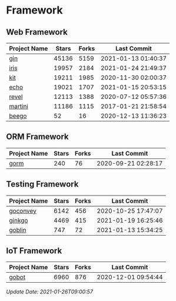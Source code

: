 # Framework

## Web Framework
| Project Name | Stars | Forks | Last Commit |
| ------------ | ----- | ----- | ----------- |
| [gin](https://github.com/gin-gonic/gin) | 45136 | 5159 | 2021-01-13 01:40:37 |
| [iris](https://github.com/kataras/iris) | 19957 | 2184 | 2021-01-24 21:49:37 |
| [kit](https://github.com/go-kit/kit) | 19211 | 1985 | 2020-11-30 02:00:37 |
| [echo](https://github.com/labstack/echo) | 19021 | 1707 | 2021-01-15 20:53:15 |
| [revel](https://github.com/revel/revel) | 12113 | 1388 | 2020-07-12 05:57:36 |
| [martini](https://github.com/go-martini/martini) | 11186 | 1115 | 2017-01-21 21:58:54 |
| [beego](https://github.com/astaxie/beego) | 52 | 16 | 2020-12-13 11:36:23 |

## ORM Framework
| Project Name | Stars | Forks | Last Commit |
| ------------ | ----- | ----- | ----------- |
| [gorm](https://github.com/jinzhu/gorm) | 240 | 76 | 2020-09-21 02:28:17 |

## Testing Framework
| Project Name | Stars | Forks | Last Commit |
| ------------ | ----- | ----- | ----------- |
| [goconvey](https://github.com/smartystreets/goconvey) | 6142 | 456 | 2020-10-25 17:47:07 |
| [ginkgo](https://github.com/onsi/ginkgo) | 4469 | 415 | 2021-01-19 16:25:46 |
| [goblin](https://github.com/franela/goblin) | 747 | 72 | 2021-01-13 15:34:25 |

## IoT Framework
| Project Name | Stars | Forks | Last Commit |
| ------------ | ----- | ----- | ----------- |
| [gobot](https://github.com/hybridgroup/gobot) | 6960 | 876 | 2020-12-01 09:54:44 |

*Update Date: 2021-01-26T09:00:57*